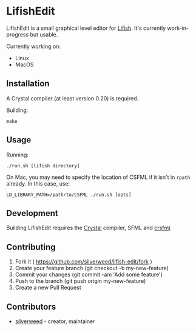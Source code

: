 # LifishEdit
LifishEdit is a small graphical level editor for [Lifish](https://github.com/silverweed/lifish).
It's currently work-in-progress but usable.

Currently working on:
- Linux
- MacOS

## Installation

A Crystal compiler (at least version 0.20) is required.

Building:

```
make
```

## Usage

Running:

```
./run.sh [lifish directory]
```

On Mac, you may need to specify the location of CSFML if it isn't in `rpath` already.
In this case, use:

```
LD_LIBRARY_PATH=/path/to/CSFML ./run.sh [opts]
```

## Development
Building LifishEdit requires the [Crystal](http://crystal-lang.org) compiler, SFML and
[crsfml](https://github.com/BlaXpirit/crsfml).

## Contributing

1. Fork it ( https://github.com/silverweed/lifish-edit/fork )
2. Create your feature branch (git checkout -b my-new-feature)
3. Commit your changes (git commit -am 'Add some feature')
4. Push to the branch (git push origin my-new-feature)
5. Create a new Pull Request

## Contributors

- [silverweed](https://github.com/silverweed) - creator, maintainer
